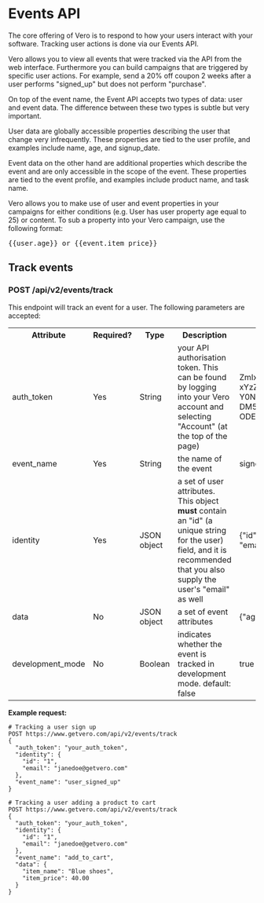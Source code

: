 # Events API

The core offering of Vero is to respond to how your users interact with your software. Tracking user actions is done via our Events API. 

Vero allows you to view all events that were tracked via the API from the web interface. Furthermore you can build campaigns that are triggered by specific user actions. For example, send a 20% off coupon 2 weeks after a user performs "signed_up" but does not perform "purchase".

On top of the event name, the Event API accepts two types of data: user and event data. The difference between these two types is subtle but very important. 

User data are globally accessible properties describing the user that change very infrequently. These properties are tied to the user profile, and examples include name, age, and signup_date. 

Event data on the other hand are additional properties which describe the event and are only accessible in the scope of the event. These properties are tied to the event profile, and examples include product name, and task name.

Vero allows you to make use of user and event properties in your campaigns for either conditions (e.g. User has user property age equal to 25) or content. To sub a property into your Vero campaign, use the following format:

<pre>
{{user.age}} or {{event.item_price}}
</pre>

## Track events

### POST /api/v2/events/track

This endpoint will track an event for a user. The following parameters are accepted:

<table>
  <tr>
    <th>Attribute</th>
    <th>Required?</th>
    <th>Type</th>
    <th>Description</th>
    <th>Example</th>
  </tr>
  <tr>
    <td>auth_token</td>
    <td>Yes</td>
    <td>String</td>
    <td>your API authorisation token. This can be found by logging into your Vero account and selecting "Account" (at the top of the page)</td>
    <td>
      ZmIxM2NkZGZmZjY4YzFjMTI
      xYzZmMTlmNmM4NDY3ZTc5N2
      Y0NmVkYTo2MTk5YThmMDlmM
      DM5NzBkMjhkNDVjN2Y0MzI1
      ODE3YzBhZDcyMzhi
    </td>
  </tr>
  <tr>
    <td>event_name</td>
    <td>Yes</td>
    <td>String</td>
    <td>the name of the event</td>
    <td>signed_up</td>
  </tr>
  <tr>
    <td>identity</td>
    <td>Yes</td>
    <td>JSON object</td>
    <td>a set of user attributes. This object <b>must</b> contain an "id" (a unique string for the user) field, and it is recommended that you also supply the user's "email" as well</td>
    <td>{"id": "james@getvero.com", "email": "james@getvero.com"}</td>
  </tr>
  <tr>
    <td>data</td>
    <td>No</td>
    <td>JSON object</td>
    <td>a set of event attributes</td>
    <td>{"age": 25}</td>
  </tr>
  <tr>
    <td>development_mode</td>
    <td>No</td>
    <td>Boolean</td>
    <td>indicates whether the event is tracked in development mode. default: false</td>
    <td>true</td>
  </tr>
</table>

**Example request:**

```
# Tracking a user sign up
POST https://www.getvero.com/api/v2/events/track
{
  "auth_token": "your_auth_token",
  "identity": {
    "id": "1",
    "email": "janedoe@getvero.com"
  },
  "event_name": "user_signed_up"
}

# Tracking a user adding a product to cart
POST https://www.getvero.com/api/v2/events/track
{
  "auth_token": "your_auth_token",
  "identity": {
    "id": "1",
    "email": "janedoe@getvero.com"
  },
  "event_name": "add_to_cart",
  "data": {
    "item_name": "Blue shoes",
    "item_price": 40.00
  }
}
```
